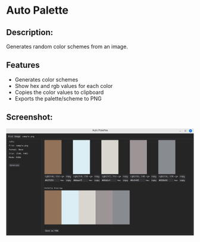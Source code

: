 # Auto Palette
## Description:
Generates random color schemes from an image. 
## Features
* Generates color schemes
* Show hex and rgb values for each color
* Copies the color values to clipboard
* Exports the palette/scheme to PNG
## Screenshot:
![](screenshots/shot-1png "screenshot of the main window")